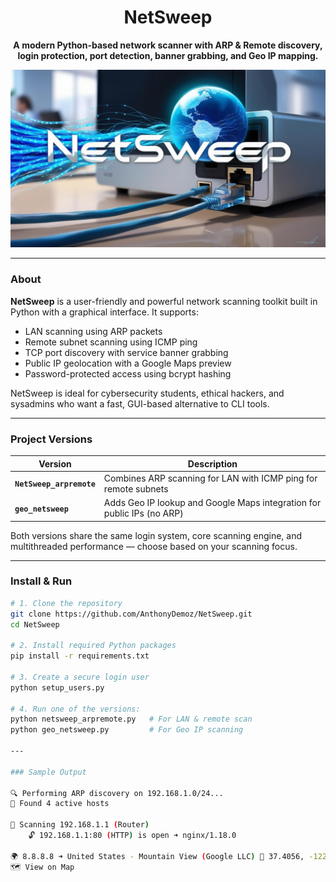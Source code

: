 <div align="center">

# NetSweep  
**A modern Python-based network scanner with ARP & Remote discovery, login protection, port detection, banner grabbing, and Geo IP mapping.**

![netsweep-banner](docs\netsweep.jpg)

</div>

---

### About

**NetSweep** is a user-friendly and powerful network scanning toolkit built in Python with a graphical interface. It supports:

- LAN scanning using ARP packets
- Remote subnet scanning using ICMP ping
- TCP port discovery with service banner grabbing
- Public IP geolocation with a Google Maps preview
- Password-protected access using bcrypt hashing

NetSweep is ideal for cybersecurity students, ethical hackers, and sysadmins who want a fast, GUI-based alternative to CLI tools.

---

### Project Versions

| Version              | Description                                                                 |
|----------------------|-----------------------------------------------------------------------------|
| **`NetSweep_arpremote`** | Combines ARP scanning for LAN with ICMP ping for remote subnets              |
| **`geo_netsweep`**       | Adds Geo IP lookup and Google Maps integration for public IPs (no ARP)     |

Both versions share the same login system, core scanning engine, and multithreaded performance — choose based on your scanning focus.

---

### Install & Run

```bash
# 1. Clone the repository
git clone https://github.com/AnthonyDemoz/NetSweep.git
cd NetSweep

# 2. Install required Python packages
pip install -r requirements.txt

# 3. Create a secure login user
python setup_users.py

# 4. Run one of the versions:
python netsweep_arpremote.py   # For LAN & remote scan
python geo_netsweep.py         # For Geo IP scanning

---

### Sample Output

🔍 Performing ARP discovery on 192.168.1.0/24...
📡 Found 4 active hosts

🔎 Scanning 192.168.1.1 (Router)
    🔓 192.168.1.1:80 (HTTP) is open ➜ nginx/1.18.0

🌍 8.8.8.8 ➜ United States - Mountain View (Google LLC) 📍 37.4056, -122.0775
🗺️ View on Map


